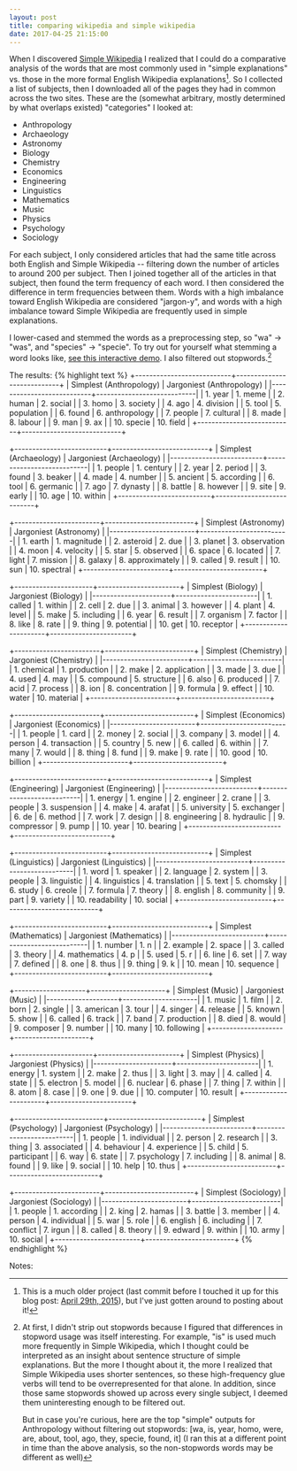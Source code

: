 ```yaml
---
layout: post
title: comparing wikipedia and simple wikipedia
date: 2017-04-25 21:15:00
---
```



When I discovered [Simple Wikipedia](https://simple.wikipedia.com) I realized that I could do a comparative analysis of the words that are most commonly used in "simple explanations" vs. those in the more formal English Wikipedia explanations[^1]. So I collected a list of subjects, then I downloaded all of the pages they had in common across the two sites. These are the (somewhat arbitrary, mostly determined by what overlaps existed) "categories" I looked at:

* Anthropology
* Archaeology
* Astronomy
* Biology
* Chemistry
* Economics
* Engineering
* Linguistics
* Mathematics
* Music
* Physics
* Psychology
* Sociology

For each subject, I only considered articles that had the same title across both English and Simple Wikipedia -- filtering down the number of articles to around 200 per subject. Then I joined together all of the articles in that subject, then found the term frequency of each word. I then considered the difference in term frequencies between them. Words with a high imbalance toward English Wikipedia are considered "jargon-y", and words with a high imbalance toward Simple Wikipedia are
frequently used in simple explanations.

I lower-cased and stemmed the words as a preprocessing step, so "wa" -> "was", and "species" -> "specie". To try out for yourself what stemming a word looks like, [see this interactive demo](http://9ol.es/porter_js_demo.html). I also filtered out stopwords.[^2]

The results:
{% highlight text %}
+---------------------------+----------------------------+
| Simplest (Anthropology)   | Jargoniest (Anthropology)   |
|---------------------------+----------------------------|
| 1. year                   | 1. meme                    |
| 2. human                  | 2. social                  |
| 3. homo                   | 3. society                 |
| 4. ago                    | 4. division                |
| 5. tool                   | 5. population              |
| 6. found                  | 6. anthropology            |
| 7. people                 | 7. cultural                |
| 8. made                   | 8. labour                  |
| 9. man                    | 9. ax                      |
| 10. specie                | 10. field                  |
+---------------------------+----------------------------+

+--------------------------+---------------------------+
| Simplest (Archaeology)   | Jargoniest (Archaeology)   |
|--------------------------+---------------------------|
| 1. people                | 1. century                |
| 2. year                  | 2. period                 |
| 3. found                 | 3. beaker                 |
| 4. made                  | 4. number                 |
| 5. ancient               | 5. according              |
| 6. tool                  | 6. germanic               |
| 7. ago                   | 7. dynasty                |
| 8. battle                | 8. however                |
| 9. site                  | 9. early                  |
| 10. age                  | 10. within                |
+--------------------------+---------------------------+

+------------------------+-------------------------+
| Simplest (Astronomy)   | Jargoniest (Astronomy)   |
|------------------------+-------------------------|
| 1. earth               | 1. magnitude            |
| 2. asteroid            | 2. due                  |
| 3. planet              | 3. observation          |
| 4. moon                | 4. velocity             |
| 5. star                | 5. observed             |
| 6. space               | 6. located              |
| 7. light               | 7. mission              |
| 8. galaxy              | 8. approximately        |
| 9. called              | 9. result               |
| 10. sun                | 10. spectral            |
+------------------------+-------------------------+

+----------------------+-----------------------+
| Simplest (Biology)   | Jargoniest (Biology)   |
|----------------------+-----------------------|
| 1. called            | 1. within             |
| 2. cell              | 2. due                |
| 3. animal            | 3. however            |
| 4. plant             | 4. level              |
| 5. make              | 5. including          |
| 6. year              | 6. result             |
| 7. organism          | 7. factor             |
| 8. like              | 8. rate               |
| 9. thing             | 9. potential          |
| 10. get              | 10. receptor          |
+----------------------+-----------------------+

+------------------------+-------------------------+
| Simplest (Chemistry)   | Jargoniest (Chemistry)   |
|------------------------+-------------------------|
| 1. chemical            | 1. production           |
| 2. make                | 2. application          |
| 3. made                | 3. due                  |
| 4. used                | 4. may                  |
| 5. compound            | 5. structure            |
| 6. also                | 6. produced             |
| 7. acid                | 7. process              |
| 8. ion                 | 8. concentration        |
| 9. formula             | 9. effect               |
| 10. water              | 10. material            |
+------------------------+-------------------------+

+------------------------+-------------------------+
| Simplest (Economics)   | Jargoniest (Economics)   |
|------------------------+-------------------------|
| 1. people              | 1. card                 |
| 2. money               | 2. social               |
| 3. company             | 3. model                |
| 4. person              | 4. transaction          |
| 5. country             | 5. new                  |
| 6. called              | 6. within               |
| 7. many                | 7. would                |
| 8. thing               | 8. fund                 |
| 9. make                | 9. rate                 |
| 10. good               | 10. billion             |
+------------------------+-------------------------+

+--------------------------+---------------------------+
| Simplest (Engineering)   | Jargoniest (Engineering)   |
|--------------------------+---------------------------|
| 1. energy                | 1. engine                 |
| 2. engineer              | 2. crane                  |
| 3. people                | 3. suspension             |
| 4. make                  | 4. arafat                 |
| 5. university            | 5. exchanger              |
| 6. de                    | 6. method                 |
| 7. work                  | 7. design                 |
| 8. engineering           | 8. hydraulic              |
| 9. compressor            | 9. pump                   |
| 10. year                 | 10. bearing               |
+--------------------------+---------------------------+

+--------------------------+---------------------------+
| Simplest (Linguistics)   | Jargoniest (Linguistics)   |
|--------------------------+---------------------------|
| 1. word                  | 1. speaker                |
| 2. language              | 2. system                 |
| 3. people                | 3. linguistic             |
| 4. linguistics           | 4. translation            |
| 5. text                  | 5. chomsky                |
| 6. study                 | 6. creole                 |
| 7. formula               | 7. theory                 |
| 8. english               | 8. community              |
| 9. part                  | 9. variety                |
| 10. readability          | 10. social                |
+--------------------------+---------------------------+

+--------------------------+---------------------------+
| Simplest (Mathematics)   | Jargoniest (Mathematics)   |
|--------------------------+---------------------------|
| 1. number                | 1. n                      |
| 2. example               | 2. space                  |
| 3. called                | 3. theory                 |
| 4. mathematics           | 4. p                      |
| 5. used                  | 5. r                      |
| 6. line                  | 6. set                    |
| 7. way                   | 7. defined                |
| 8. one                   | 8. thus                   |
| 9. thing                 | 9. k                      |
| 10. mean                 | 10. sequence              |
+--------------------------+---------------------------+

+--------------------+---------------------+
| Simplest (Music)   | Jargoniest (Music)   |
|--------------------+---------------------|
| 1. music           | 1. film             |
| 2. born            | 2. single           |
| 3. american        | 3. tour             |
| 4. singer          | 4. release          |
| 5. known           | 5. show             |
| 6. called          | 6. track            |
| 7. band            | 7. production       |
| 8. died            | 8. would            |
| 9. composer        | 9. number           |
| 10. many           | 10. following       |
+--------------------+---------------------+

+----------------------+-----------------------+
| Simplest (Physics)   | Jargoniest (Physics)   |
|----------------------+-----------------------|
| 1. energy            | 1. system             |
| 2. make              | 2. thus               |
| 3. light             | 3. may                |
| 4. called            | 4. state              |
| 5. electron          | 5. model              |
| 6. nuclear           | 6. phase              |
| 7. thing             | 7. within             |
| 8. atom              | 8. case               |
| 9. one               | 9. due                |
| 10. computer         | 10. result            |
+----------------------+-----------------------+

+-------------------------+--------------------------+
| Simplest (Psychology)   | Jargoniest (Psychology)   |
|-------------------------+--------------------------|
| 1. people               | 1. individual            |
| 2. person               | 2. research              |
| 3. thing                | 3. associated            |
| 4. behaviour            | 4. experience            |
| 5. child                | 5. participant           |
| 6. way                  | 6. state                 |
| 7. psychology           | 7. including             |
| 8. animal               | 8. found                 |
| 9. like                 | 9. social                |
| 10. help                | 10. thus                 |
+-------------------------+--------------------------+

+------------------------+-------------------------+
| Simplest (Sociology)   | Jargoniest (Sociology)   |
|------------------------+-------------------------|
| 1. people              | 1. according            |
| 2. king                | 2. hamas                |
| 3. battle              | 3. member               |
| 4. person              | 4. individual           |
| 5. war                 | 5. role                 |
| 6. english             | 6. including            |
| 7. conflict            | 7. irgun                |
| 8. called              | 8. theory               |
| 9. edward              | 9. within               |
| 10. army               | 10. social              |
+------------------------+-------------------------+
{% endhighlight %}

Notes:

[^1]: This is a much older project (last commit before I touched it up for this blog post: [April 29th, 2015](https://github.com/samzhang111/wikipedia-jargon)), but I've just gotten around to posting about it!

[^2]:

    At first, I didn't strip out stopwords because I figured that differences in stopword usage was itself interesting. For example, "is" is used much more frequently in Simple Wikipedia, which I thought could be interpreted as an insight about sentence structure of simple explanations. But the more I thought about it, the more I realized that Simple Wikipedia uses shorter sentences, so these high-frequency glue verbs will tend to be overrepresented for that alone. In addition, since those same
    stopwords showed up across every single subject, I deemed them uninteresting enough to be filtered out.

    But in case you're curious, here are the top "simple" outputs for Anthropology without filtering out stopwords: [wa, is, year, homo, were, are, about, tool, ago, they, specie, found, it] (I ran this at a different point in time than the above analysis, so the non-stopwords words may be different as well)
